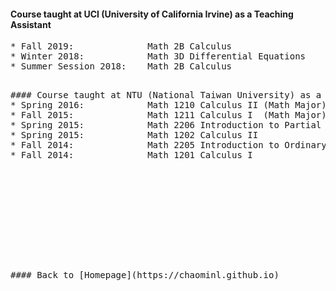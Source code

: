#### Course taught at UCI (University of California Irvine) as a Teaching Assistant  
<pre>
* Fall 2019:              Math 2B Calculus    
* Winter 2018:            Math 3D Differential Equations    
* Summer Session 2018:    Math 2B Calculus  
<pre>

#### Course taught at NTU (National Taiwan University) as a Teaching Assistant  
* Spring 2016:            Math 1210 Calculus II (Math Major) 
* Fall 2015:              Math 1211 Calculus I  (Math Major)
* Spring 2015:            Math 2206 Introduction to Partial Differential Equations
* Spring 2015:            Math 1202 Calculus II
* Fall 2014:              Math 2205 Introduction to Ordinary Differential Equations
* Fall 2014:              Math 1201 Calculus I



                        
<br />    
<br />
<br />
      
#### Back to [Homepage](https://chaominl.github.io)
